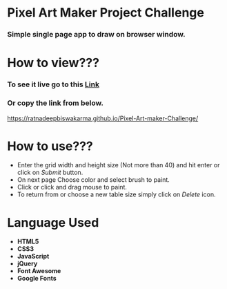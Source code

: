 # Pixel Art Maker Project Challenge

### Simple single page app to draw on browser window.

# How to view???

### To see it live go to this [Link](https://ratnadeepbiswakarma.github.io/Pixel-Art-maker-Challenge/)
### Or copy the link from below.
 https://ratnadeepbiswakarma.github.io/Pixel-Art-maker-Challenge/

# How to use???
 * Enter the grid width and height size (Not more than 40) and hit enter or click on _*Submit*_ button.
 * On next page Choose color and select brush to paint.
 * Click or click and drag mouse to paint.
 * To return from or choose a new table size simply click on _*Delete*_ icon.
 # Language Used
 * **HTML5**
 * **CSS3**
 * **JavaScript**
 * **jQuery**
 * **Font Awesome**
 * **Google Fonts**
